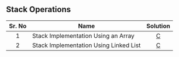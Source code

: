 ## Stack Operations

| Sr. No    |   Name            |   Solution    |
|:---------:|-------------------|:-------------:|
| 1 | Stack Implementation Using an Array    | [C](https://github.com/j471n/Data-Structure-Operations/blob/main/Stack/C/Stack_Usin_Array.c)      |
| 2 | Stack Implementation Using Linked List | [C](https://github.com/j471n/Data-Structure-Operations/blob/main/Stack/C/Stack_Using_Linked_List.c)      |